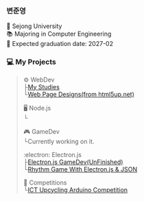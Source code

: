 ### 변준영
🏫 Sejong University  
📚 Majoring in Computer Engineering  
📅 Expected graduation date: 2027-02  

### 💻 My Projects
> ⚙️ WebDev  
> ├[My Studies](https://github.com/bjy0212/webprojects)  
> └[Web Page Designs(from html5up.net)](https://github.com/bjy0212/yoonjinyoung)
>   
> 🖥️ Node.js  
> └  
>   
> 🎮 GameDev  
> └Currently working on it.  
>     
> :electron: Electron.js  
> ├[Electron.js GameDev(UnFinished)](https://github.com/bjy0212/electron_game)  
> └[Rhythm Game With Electron.js & JSON](https://github.com/bjy0212/rhythm)  
>   
> 🏅 Competitions  
> └[ICT Upcycling Arduino Competition](https://github.com/bjy0212/arduino_rain_alarm)  

<!--
**bjy0212/bjy0212** is a ✨ _special_ ✨ repository because its `README.md` (this file) appears on your GitHub profile.

Here are some ideas to get you started:

- 🔭 I’m currently working on ...
- 🌱 I’m currently learning ...
- 👯 I’m looking to collaborate on ...
- 🤔 I’m looking for help with ...
- 💬 Ask me about ...
- 📫 How to reach me: ...
- 😄 Pronouns: ...
- ⚡ Fun fact: ...
-->
